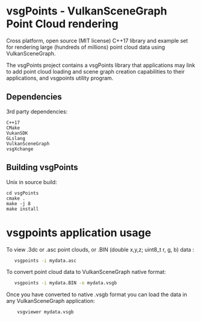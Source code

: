 # vsgPoints - VulkanSceneGraph Point Cloud rendering

Cross platform, open source (MIT license) C++17 library and example set for rendering large (hundreds of millions) point cloud data using VulkanSceneGraph.

The vsgPoints project contains a vsgPoints library that applications may link to add point cloud loading and scene graph creation capabilities to their applications, and vsgpoints utility program.

## Dependencies

3rd party dependencies:

    C++17
    CMake
    VukanSDK
    GLslang
    VulkanSceneGraph
    vsgXchange

## Building vsgPoints

Unix in source build:

    cd vsgPoints
    cmake .
    make -j 8
    make install

# vsgpoints application usage

To view .3dc or .asc point clouds, or .BIN (double x,y,z; uint8_t r, g, b) data :

~~~ sh
   vsgpoints -i mydata.asc
~~~~

To convert point cloud data to VulkanSceneGraph native format:

~~~ sh
   vsgpoints -i mydata.BIN -o mydata.vsgb
~~~~

Once you have converted to native .vsgb format you can load the data in any VulkanSceneGraph application:

~~~ sh
    vsgviewer mydata.vsgb
~~~

